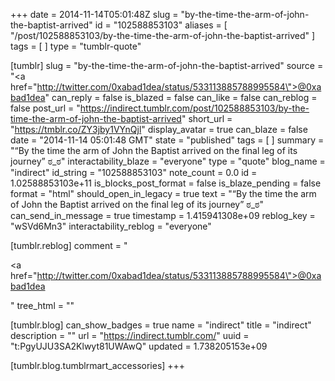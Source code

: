 +++
date = 2014-11-14T05:01:48Z
slug = "by-the-time-the-arm-of-john-the-baptist-arrived"
id = "102588853103"
aliases = [ "/post/102588853103/by-the-time-the-arm-of-john-the-baptist-arrived" ]
tags = [ ]
type = "tumblr-quote"

[tumblr]
slug = "by-the-time-the-arm-of-john-the-baptist-arrived"
source = "<a href=\"http://twitter.com/0xabad1dea/status/533113885788995584\">@0xabad1dea</a>"
can_reply = false
is_blazed = false
can_like = false
can_reblog = false
post_url = "https://indirect.tumblr.com/post/102588853103/by-the-time-the-arm-of-john-the-baptist-arrived"
short_url = "https://tmblr.co/ZY3jby1VYnQjl"
display_avatar = true
can_blaze = false
date = "2014-11-14 05:01:48 GMT"
state = "published"
tags = [ ]
summary = "“By the time the arm of John the Baptist arrived on the final leg of its journey” ಠ_ಠ"
interactability_blaze = "everyone"
type = "quote"
blog_name = "indirect"
id_string = "102588853103"
note_count = 0.0
id = 1.02588853103e+11
is_blocks_post_format = false
is_blaze_pending = false
format = "html"
should_open_in_legacy = true
text = "“By the time the arm of John the Baptist arrived on the final leg of its journey” ಠ_ಠ"
can_send_in_message = true
timestamp = 1.415941308e+09
reblog_key = "wSVd6Mn3"
interactability_reblog = "everyone"

[tumblr.reblog]
comment = "<p><a href=\"http://twitter.com/0xabad1dea/status/533113885788995584\">@0xabad1dea</a></p>"
tree_html = ""

[tumblr.blog]
can_show_badges = true
name = "indirect"
title = "indirect"
description = ""
url = "https://indirect.tumblr.com/"
uuid = "t:PgyUJU3SA2Klwyt81UWAwQ"
updated = 1.738205153e+09

[tumblr.blog.tumblrmart_accessories]
+++
